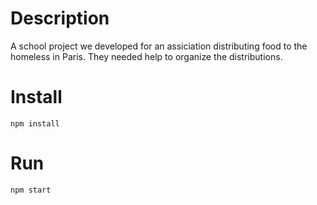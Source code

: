 # Description
A school project we developed for an assiciation distributing food to the homeless in Paris. They needed help to organize the distributions.

# Install

`npm install`

# Run

`npm start`
